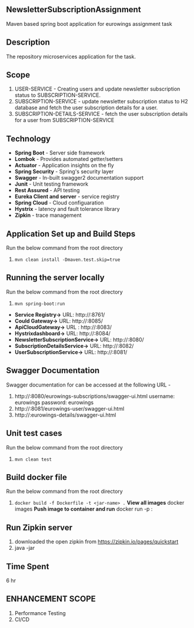 ## NewsletterSubscriptionAssignment
Maven based spring boot application for eurowings assignment task

## Description
The repository microservices application for the task. 

## Scope
1. USER-SERVICE - Creating users and update newsletter subscription status to SUBSCRIPTION-SERVICE.
2. SUBSCRIPTION-SERVICE - update newsletter subscription status to H2 database and fetch the user subscription details for a user.
3. SUBSCRIPTION-DETAILS-SERVICE - fetch the user subscription details for a user from SUBSCRIPTION-SERVICE

## Technology
- **Spring Boot**     - Server side framework
- **Lombok**          - Provides automated getter/setters
- **Actuator**        - Application insights on the fly
- **Spring Security** - Spring's security layer
- **Swagger**         - In-built swagger2 documentation support
- **Junit**           - Unit testing framework
- **Rest Assured**    - API testing
- **Eureka Client and server**    - service registry
- **Spring Cloud**    - Cloud configuaration
- **Hystrix**    - latency and fault tolerance library
- **Zipkin**    - trace management

## Application Set up and Build Steps
Run the below command from the root directory
1. `mvn clean install -Dmaven.test.skip=true`

## Running the server locally
Run the below command from the root directory
1. `mvn spring-boot:run`

- **Service Registry->** URL: http://<host-name>:8761/ 
- **Could Gateway->**  URL: http://<host-name>:8085/
- **ApiCloudGateway->** URL : http://<host-name>:8083/
- **Hystrixdashboard->** URL: http://<host-name>:8084/
- **NewsletterSubscriptionService->** URL: http://<host-name>:8080/
- **SubscriptionDetailsService->** URL: http://<host-name>:8082/
- **UserSubscriptionService->** URL: http://<host-name>:8081/
  
## Swagger Documentation
Swagger documentation for  can be accessed at the following URL -
1. http://<host-name>:8080/eurowings-subscriptions/swagger-ui.html
username: eurowings
password: eurowings
2.  http://<host-name>:8081/eurowings-user/swagger-ui.html
3.  http://<host-name>:eurowings-details/swagger-ui.html
  
## Unit test cases
Run the below command from the root directory
1. `mvn clean test`

## Build docker file
Run the below command from the root directory
1. `docker build -f Dockerfile -t <jar-name> .`
**View all images**
docker images
**Push image to container and run**
docker run -p <container-port>:<host-port> <jar-name>
  
## Run Zipkin server
1. downloaded the open zipkin from https://zipkin.io/pages/quickstart
2. java -jar <zipkin-jar>
  
## Time Spent
6 hr

## ENHANCEMENT SCOPE
1. Performance Testing
2. CI/CD 
